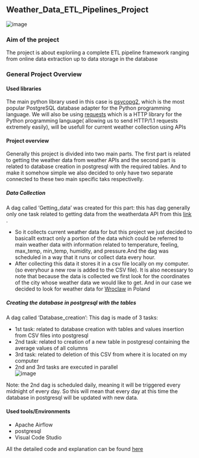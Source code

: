 
## Weather_Data_ETL_Pipelines_Project
![image](https://user-images.githubusercontent.com/120035660/230157110-6db5dfee-ea1c-4b3c-95a2-2c1f8dd57441.png)

### Aim of the project
The project is about exploriing a complete ETL pipeline framework ranging from online data extraction up to data storage in the database 

### General Project Overview
#### Used libraries
The main python library used in this case is [psycopg2](https://www.psycopg.org/docs/), which is the most popular PostgreSQL database adapter for the Python programming language. 
We will also be using [requests](https://pypi.org/project/requests/) which is a HTTP library for the Python programming language( allowing us to send HTTP/1.1 requests extremely easily), will be usefull for current weather collection using APIs
#### Project overview
Generally this project is divided into two main parts. The first part is related to getting the weather data from weather APIs and the second part is related to database creation in postgresql with the required tables. And to make it somehow simple we also decided to only have two separate connected to these two main specific taks respectivelly.
##### Data Collection
A dag called ‘Getting_data’ was created for this part: this has dag generally only one task related to getting data from the weatherdata API from this [link](https://openweathermap.org/current) .
* So it collects current weather data for but this project we just decided to basicallt extract only a portion of the data which could be referred to main weather data with information related to temperature, feeling, max_temp, min_temp, humidity, and pressure.And the dag was scheduled in a way that it runs or collect data every hour. 
* After collecting this data it stores it in a csv file locally on my computer.(so everyhour a new row is added to the CSV file). It is also necessary to note that because the data is collected we first look for the coordinates of the city whose weather data we would like to get. And in our case we decided to look for weather data for [Wroclaw](https://pl.wikipedia.org/wiki/Wroc%C5%82aw) in Poland
##### Creating the database in postgresql with the tables 
A dag called ‘Database_creation’: This dag is made of 3 tasks:
* 1st task: related to database creation with tables and values insertion from CSV files into postgresql
* 2nd task: related to creation of a new table in postgresql containing the average values of all columns
* 3rd task: related to deletion of this CSV from where it is located on my computer
* 2nd and 3rd tasks are executed in parallel\
![image](https://user-images.githubusercontent.com/120035660/230157318-f2c21395-fcc2-4b65-b5e4-f0fe140bd893.png)

Note: the 2nd dag is scheduled daily, meaning it will be triggered every midnight of every day. So this will mean that every day at this time the database in postgresql will be updated with new data.

#### Used tools/Environments  
* Apache Airflow
* postgresql
* Visual Code Studio

All the detailed code and explanation can be found [here](https://github.com/JulienAganze/Weather_Data_ETL_Pipelines_Project/tree/master)
